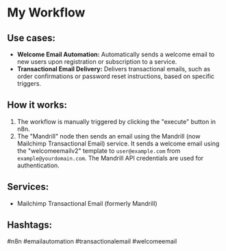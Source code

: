 # My Workflow

## Use cases:

*   **Welcome Email Automation:** Automatically sends a welcome email to new users upon registration or subscription to a service.
*   **Transactional Email Delivery:** Delivers transactional emails, such as order confirmations or password reset instructions, based on specific triggers.

## How it works:

1.  The workflow is manually triggered by clicking the "execute" button in n8n.
2.  The "Mandrill" node then sends an email using the Mandrill (now Mailchimp Transactional Email) service. It sends a welcome email using the "welcomeemailv2" template to `user@example.com` from `example@yourdomain.com`. The Mandrill API credentials are used for authentication.

## Services:

*   Mailchimp Transactional Email (formerly Mandrill)

## Hashtags:

#n8n #emailautomation #transactionalemail #welcomeemail
